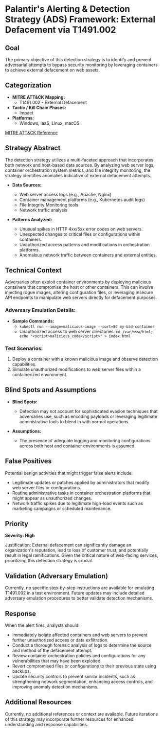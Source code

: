 # Palantir's Alerting & Detection Strategy (ADS) Framework: External Defacement via T1491.002

## Goal
The primary objective of this detection strategy is to identify and prevent adversarial attempts to bypass security monitoring by leveraging containers to achieve external defacement on web assets.

## Categorization
- **MITRE ATT&CK Mapping:** 
  - T1491.002 - External Defacement
- **Tactic / Kill Chain Phases:**
  - Impact
- **Platforms:**
  - Windows, IaaS, Linux, macOS

[MITRE ATT&CK Reference](https://attack.mitre.org/techniques/T1491/002)

## Strategy Abstract
The detection strategy utilizes a multi-faceted approach that incorporates both network and host-based data sources. By analyzing web server logs, container orchestration system metrics, and file integrity monitoring, the strategy identifies anomalies indicative of external defacement attempts.

- **Data Sources:**
  - Web server access logs (e.g., Apache, Nginx)
  - Container management platforms (e.g., Kubernetes audit logs)
  - File Integrity Monitoring tools
  - Network traffic analysis

- **Patterns Analyzed:**
  - Unusual spikes in HTTP 4xx/5xx error codes on web servers.
  - Unexpected changes to critical files or configurations within containers.
  - Unauthorized access patterns and modifications in orchestration platforms.
  - Anomalous network traffic between containers and external entities.

## Technical Context
Adversaries often exploit container environments by deploying malicious containers that compromise the host or other containers. This can involve injecting rogue images, altering configuration files, or leveraging insecure API endpoints to manipulate web servers directly for defacement purposes.

### Adversary Emulation Details:
- **Sample Commands:**
  - `kubectl run --image=malicious-image --port=80 my-bad-container`
  - Unauthorized access to web server directories: `cd /var/www/html; echo "<script>malicious_code</script>" > index.html`

### Test Scenarios:
1. Deploy a container with a known malicious image and observe detection capabilities.
2. Simulate unauthorized modifications to web server files within a containerized environment.

## Blind Spots and Assumptions
- **Blind Spots:**
  - Detection may not account for sophisticated evasion techniques that adversaries use, such as encoding payloads or leveraging legitimate administrative tools to blend in with normal operations.
  
- **Assumptions:**
  - The presence of adequate logging and monitoring configurations across both host and container environments is assumed.

## False Positives
Potential benign activities that might trigger false alerts include:
- Legitimate updates or patches applied by administrators that modify web server files or configurations.
- Routine administrative tasks in container orchestration platforms that might appear as unauthorized changes.
- Network traffic spikes due to legitimate high-load events such as marketing campaigns or scheduled maintenance.

## Priority
**Severity: High**

Justification: External defacement can significantly damage an organization's reputation, lead to loss of customer trust, and potentially result in legal ramifications. Given the critical nature of web-facing services, prioritizing this detection strategy is crucial.

## Validation (Adversary Emulation)
Currently, no specific step-by-step instructions are available for emulating T1491.002 in a test environment. Future updates may include detailed adversary emulation procedures to better validate detection mechanisms.

## Response
When the alert fires, analysts should:
- Immediately isolate affected containers and web servers to prevent further unauthorized access or data exfiltration.
- Conduct a thorough forensic analysis of logs to determine the source and method of the defacement attempt.
- Review container orchestration policies and configurations for any vulnerabilities that may have been exploited.
- Revert compromised files or configurations to their previous state using backups.
- Update security controls to prevent similar incidents, such as strengthening network segmentation, enhancing access controls, and improving anomaly detection mechanisms.

## Additional Resources
Currently, no additional references or context are available. Future iterations of this strategy may incorporate further resources for enhanced understanding and response capabilities.